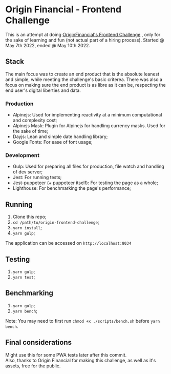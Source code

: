 # Origin Financial - Frontend Challenge

This is an attempt at doing [OriginFinancial's Frontend Challenge](https://github.com/OriginFinancial/frontend-take-home-assignment) , only for the sake of learning and fun (not actual part of a hiring process). Started @ May 7th 2022, ended @ May 10th 2022.

## Stack

The main focus was to create an end product that is the absolute leanest and simple, while meeting the challenge's basic criterea. There was also a focus on making sure the end product is as libre as it can be, respecting the end user's digital liberties and data.

### Production

- Alpinejs: Used for implementing reactivity at a minimum computational and complexity cost;
- Alpinejs Mask: Plugin for Alpinejs for handling currency masks. Used for the sake of time;
- Dayjs: Lean and simple date handling library;
- Google Fonts: For ease of font usage;

### Development

- Gulp: Used for preparing all files for production, file watch and handling of dev server;
- Jest: For running tests;
- Jest-puppeteer (+ puppeteer itself): For testing the page as a whole;
- Lighthouse: For benchmarking the page's performance;

## Running

1. Clone this repo;
2. `cd /path/to/origin-frontend-challenge`;
3. `yarn install`;
4. `yarn gulp`;

The application can be accessed on `http://localhost:8034`

## Testing

1. `yarn gulp`;
2. `yarn test`;

## Benchmarking

1. `yarn gulp`;
2. `yarn bench`;

Note: You may need to first run `chmod +x ./scripts/bench.sh` before `yarn bench`.

## Final considerations

Might use this for some PWA tests later after this commit.  
Also, thanks to Origin Financial for making this challenge, as well as it's assets, free for the public.
